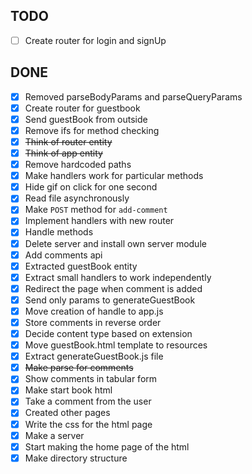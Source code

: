 ## TODO

- [ ] Create router for login and signUp

## DONE

- [x] Removed parseBodyParams and parseQueryParams
- [x] Create router for guestbook 
- [x] Send guestBook from outside
- [x] Remove ifs for method checking
- [x] ~~Think of router entity~~
- [x] ~~Think of app entity~~
- [x] Remove hardcoded paths
- [x] Make handlers work for particular methods
- [x] Hide gif on click for one second
- [x] Read file asynchronously
- [x] Make `POST` method for `add-comment`
- [x] Implement handlers with new router
- [x] Handle methods
- [x] Delete server and install own server module
- [x] Add comments api
- [x] Extracted guestBook entity
- [x] Extract small handlers to work independently
- [x] Redirect the page when comment is added 
- [x] Send only params to generateGuestBook
- [x] Move creation of handle to app.js
- [x] Store comments in reverse order
- [x] Decide content type based on extension
- [x] Move guestBook.html template to resources
- [x] Extract generateGuestBook.js file
- [x] ~~Make parse for comments~~
- [x] Show comments in tabular form
- [x] Make start book html
- [x] Take a comment from the user
- [x] Created other pages
- [x] Write the css for the html page
- [x] Make a server
- [x] Start making the home page of the html
- [x] Make directory structure
